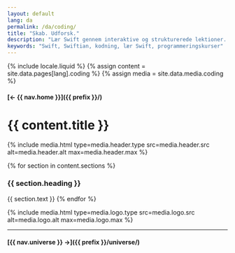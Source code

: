 ```yaml
---
layout: default
lang: da
permalink: /da/coding/
title: "Skab. Udforsk."
description: "Lær Swift gennem interaktive og strukturerede lektioner. Start i det små og opbyg dine kodningsfærdigheder trin for trin."
keywords: "Swift, Swiftian, kodning, lær Swift, programmeringskurser"
---
```



{% include locale.liquid %}
{% assign content = site.data.pages[lang].coding %}
{% assign media = site.data.media.coding %}

#### [← {{ nav.home }}]({{ prefix }}/)

# {{ content.title }}

{% include media.html
  type=media.header.type
  src=media.header.src
  alt=media.header.alt
  max=media.header.max
%}

{% for section in content.sections %}
### {{ section.heading }}
{{ section.text }}
{% endfor %}

{% include media.html
  type=media.logo.type
  src=media.logo.src
  alt=media.logo.alt
  max=media.logo.max
%}

---

#### [{{ nav.universe }} →]({{ prefix }}/universe/)